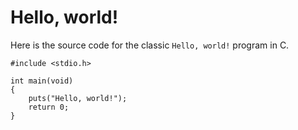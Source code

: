 Hello, world!
=============

Here is the source code for the classic `Hello, world!` program in C.

```
#include <stdio.h>

int main(void)
{
    puts("Hello, world!");
    return 0;
}
```
